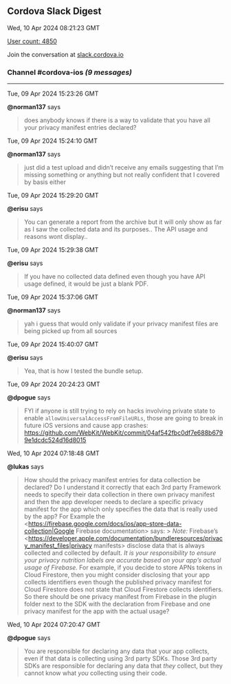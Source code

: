 ## Cordova Slack Digest
Wed, 10 Apr 2024 08:21:23 GMT

[User count: 4850](https://cordova.slack.com/)


Join the conversation at [slack.cordova.io](http://slack.cordova.io/)

### __Channel #cordova-ios__ _(9 messages)_
---

Tue, 09 Apr 2024 15:23:26 GMT

__@norman137__ says 
> does anybody knows if there is a way to validate that you have all your privacy manifest entries declared?
> 

Tue, 09 Apr 2024 15:24:10 GMT

__@norman137__ says 
> just did a test upload and didn’t receive any emails suggesting that I’m missing something or anything but not really confident that I covered by basis either
> 

Tue, 09 Apr 2024 15:29:20 GMT

__@erisu__ says 
> You can generate a report from the archive but it will only show as far as I saw the collected data and its purposes..  The API usage and reasons wont display..
> 

Tue, 09 Apr 2024 15:29:38 GMT

__@erisu__ says 
> If you have no collected data defined even though you have API usage defined, it would be just a blank PDF.
> 

Tue, 09 Apr 2024 15:37:06 GMT

__@norman137__ says 
> yah i guess that would only validate if your privacy manifest files are being picked up from all sources
> 

Tue, 09 Apr 2024 15:40:07 GMT

__@erisu__ says 
> Yea, that is how I tested the bundle setup.
> 

Tue, 09 Apr 2024 20:24:23 GMT

__@dpogue__ says 
> FYI if anyone is still trying to rely on hacks involving private state to enable `allowUniversalAccessFromFileURLs`, those are going to break in future iOS versions and cause app crashes: <https://github.com/WebKit/WebKit/commit/04af542fbc0df7e688b6799e1dcdc524d16d8015>
> 

Wed, 10 Apr 2024 07:18:48 GMT

__@lukas__ says 
> How should the privacy manifest entries for data collection be declared?
> Do I understand it correctly that each 3rd party Framework needs to specify their data collection in there own privacy manifest and then the app developer needs to declare a specific privacy manifest for the app which only specifies the data that is really used by the app?
> For Example the <https://firebase.google.com/docs/ios/app-store-data-collection|Google Firebase documentation> says:
> &gt; *Note:* Firebase’s <https://developer.apple.com/documentation/bundleresources/privacy_manifest_files|privacy manifests> disclose data that is always collected and collected by default. *It is your responsibility to ensure your privacy nutrition labels are accurate based on your app’s actual usage of Firebase.* For example, if you decide to store APNs tokens in Cloud Firestore, then you might consider disclosing that your app collects identifiers even though the published privacy manifest for Cloud Firestore does not state that Cloud Firestore collects identifiers.
> So there should be one privacy manifest from Firebase in the plugin folder next to the SDK with the declaration from Firebase and one privacy manifest for the app with the actual usage?
> 

Wed, 10 Apr 2024 07:20:47 GMT

__@dpogue__ says 
> You are responsible for declaring any data that your app collects, even if that data is collecting using 3rd party SDKs. Those 3rd party SDKs are responsible for declaring any data that *they* collect, but they cannot know what *you* collecting using their code.
> 
